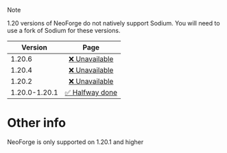 > [!NOTE]
> 1.20 versions of NeoForge do not natively support Sodium. You will need to use a fork of Sodium for these versions.

| Version | Page |
| --- | :---: |
| 1.20.6 | [❌ Unavailable](6/index.md) |
| 1.20.4 | [❌ Unavailable](4/index.md) |
| 1.20.2 | [❌ Unavailable](2/index.md) |
| 1.20.0-1.20.1 | [✅ Halfway done](1/index.md) |

# Other info
NeoForge is only supported on 1.20.1 and higher